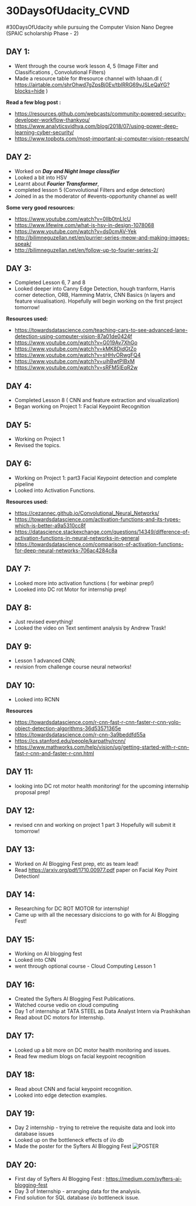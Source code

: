# 30DaysOfUdacity_CVND
#30DaysOfUdacity while pursuing the Computer Vision Nano Degree (SPAIC scholarship Phase - 2)

## DAY 1:
-  Went through the course work lesson 4, 5 (Image Filter and Classifications , Convolutional Filters)
- Made a resource table for #resource channel with Ishaan.dl ( https://airtable.com/shrOhwd7gZpsBj0Ev/tblRRG69vJSLeQaYG?blocks=hide )

**Read a few blog post :**
- https://resources.github.com/webcasts/community-powered-security-developer-workflow-thankyou/  
- https://www.analyticsvidhya.com/blog/2018/07/using-power-deep-learning-cyber-security/  
- https://www.topbots.com/most-important-ai-computer-vision-research/ 

## DAY 2:
- Worked on ***Day and Night Image classifier*** 
- Looked a bit into HSV
- Learnt about ***Fourier Transformer***,
- completed lesson 5 (Convolutional Filters and edge detection)
- Joined in as the moderator of #events-opportunity channel as well! 

 **Some very good resources:**
 - https://www.youtube.com/watch?v=0IIb0tnLIcU
 - https://www.lifewire.com/what-is-hsv-in-design-1078068
 - https://www.youtube.com/watch?v=ds0cmAV-Yek 
 - http://bilimneguzellan.net/en/purrier-series-meow-and-making-images-speak/
 - http://bilimneguzellan.net/en/follow-up-to-fourier-series-2/ 

## DAY 3:
- Completed Lesson 6, 7 and 8 
- Looked deeper into Canny Edge Detection, hough tranform, Harris corner detection, ORB, Hamming Matrix, CNN Basics (n layers and feature visualisation). Hopefully will begin working on the first project tomorrow! 

**Resources used:**
- https://towardsdatascience.com/teaching-cars-to-see-advanced-lane-detection-using-computer-vision-87a01de0424f
- https://www.youtube.com/watch?v=G019Av7XhGo
- https://www.youtube.com/watch?v=kMK8DjdGtZo
- https://www.youtube.com/watch?v=sHHvORwgFQ4
- https://www.youtube.com/watch?v=uihBwtPIBxM
- https://www.youtube.com/watch?v=sRFM5IEqR2w

## DAY 4:
- Completed Lesson 8 ( CNN and feature extraction and visualization)
- Began working on Project 1: Facial Keypoint Recognition

## DAY 5:
- Working on Project 1
- Revised the topics.

## DAY 6:
- Working on Project 1: part3 Facial Keypoint detection and complete pipeline
- Looked into Activation Functions.

**Resources used:**
- https://cezannec.github.io/Convolutional_Neural_Networks/
- https://towardsdatascience.com/activation-functions-and-its-types-which-is-better-a9a5310cc8f
- https://datascience.stackexchange.com/questions/14349/difference-of-activation-functions-in-neural-networks-in-general
- https://towardsdatascience.com/comparison-of-activation-functions-for-deep-neural-networks-706ac4284c8a

##  DAY 7:
- Looked more into activation functions ( for webinar prep!)
- Looeked into DC rot Motor for internship prep!

## DAY 8:
- Just revised everything! 
- Looked the video on Text sentiment analysis by Andrew  Trask!

## DAY 9:
- Lesson 1 advanced CNN; 
- revision from challenge course neural networks!

## DAY 10:
- Looked into RCNN

**Resources**
- https://towardsdatascience.com/r-cnn-fast-r-cnn-faster-r-cnn-yolo-object-detection-algorithms-36d53571365e
- https://towardsdatascience.com/r-cnn-3a9beddfd55a
- https://cs.stanford.edu/people/karpathy/rcnn/
- https://www.mathworks.com/help/vision/ug/getting-started-with-r-cnn-fast-r-cnn-and-faster-r-cnn.html

## DAY 11:
- looking into DC rot motor health monitoring! for the upcoming internship proposal prep!

## DAY 12:
- revised cnn and working on project 1 part 3 Hopefully will submit it tomorrow!

## DAY 13:
- Worked on AI Blogging Fest prep, etc as team lead!
- Read https://arxiv.org/pdf/1710.00977.pdf paper on Facial Key Point Detection!

## DAY 14:
- Researching for DC ROT MOTOR  for internship!
- Came up with all the necessary disiccions to go with for Ai Blogging Fest!

## DAY 15: 
- Working on AI blogging fest
- Looked into CNN 
- went through optional course -  Cloud Computing Lesson 1

## DAY 16:
- Created the Syfters AI Blogging Fest Publications.
- Watched course vedio on cloud computing 
- Day 1 of internship at TATA STEEL as Data Analyst Intern  via Prashikshan
- Read about DC motors for Internship.

## DAY 17:
- Looked up a bit more on DC motor health monitoring and issues.
- Read few medium blogs on facial keypoint recognition

## DAY 18:
- Read about CNN and facial keypoint recognition.
- Looked into edge detection examples.

## DAY 19:
- Day 2 internship - trying to retreive the requisite data and look into database issues
- Looked up on the bottleneck effects of i/o db
- Made the poster for the Syfters AI Blogging Fest
![POSTER]()

## DAY 20:
- First day of Syfters AI Blogging Fest : https://medium.com/syfters-ai-blogging-fest
- Day 3 of Internship - arranging data for the analysis.
- Find solution for SQL database i/o bottleneck issue.

